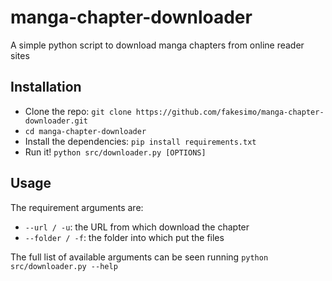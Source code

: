 # manga-chapter-downloader
A simple python script to download manga chapters from online reader sites

## Installation
* Clone the repo: `git clone https://github.com/fakesimo/manga-chapter-downloader.git`
* `cd manga-chapter-downloader`
* Install the dependencies: `pip install requirements.txt`
* Run it! `python src/downloader.py [OPTIONS]`

## Usage
The requirement arguments are:
* `--url / -u`: the URL from which download the chapter
* `--folder / -f`: the folder into which put the files

The full list of available arguments can be seen running `python src/downloader.py --help`
